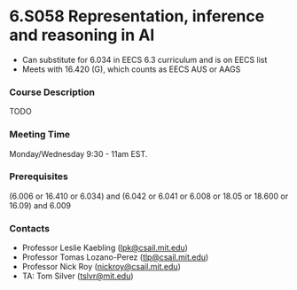 # 6.S058 Representation, inference and reasoning in AI

* Can substitute for 6.034 in EECS 6.3 curriculum and is on EECS list
* Meets with 16.420 (G), which counts as EECS AUS or AAGS

### Course Description

TODO

### Meeting Time

Monday/Wednesday 9:30 - 11am EST.

### Prerequisites

(6.006 or 16.410 or 6.034) and (6.042 or 6.041 or 6.008 or 18.05 or 18.600 or 16.09) and 6.009


### Contacts
- Professor Leslie Kaebling (lpk@csail.mit.edu)
- Professor Tomas Lozano-Perez (tlp@csail.mit.edu)
- Professor Nick Roy (nickroy@csail.mit.edu)
- TA: Tom Silver (tslvr@mit.edu)
